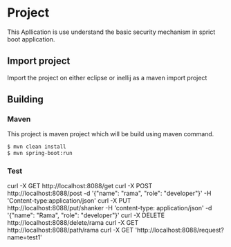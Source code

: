 # Project
This Apllication is use understand the basic security mechanism in sprict boot application.

## Import project
Import the project on either eclipse or inellij as a maven import project

## Building

### Maven
This project is maven project which will be build using maven command.

```bash
$ mvn clean install
$ mvn spring-boot:run

```

### Test
curl -X GET http://localhost:8088/get 
curl -X POST http://localhost:8088/post -d '{"name": "rama", "role": "developer"}' -H 'Content-type:application/json'
curl -X PUT http://localhost:8088/put/shanker -H 'content-type: application/json' -d '{"name": "Rama", "role": "developer"}'
curl -X DELETE http://localhost:8088/delete/rama 
curl -X GET http://localhost:8088/path/rama
curl -X GET 'http://localhost:8088/request?name=test1' 